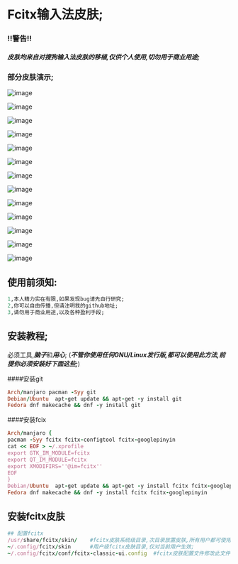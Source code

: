 # Fcitx输入法皮肤;
### !!警告!!
##### 皮肤均来自对搜狗输入法皮肤的移植,仅供个人使用,切勿用于商业用途;

### 部分皮肤演示;
![image](https://imedl.sogoucdn.com/cache/skins/uploadImage/2014/07/02/14042792144232_former.png)

![image](https://imedl.sogoucdn.com/cache/skins/uploadImage/2019/07/23/15638527973670_former.gif)

![image](https://imedl.sogoucdn.com/cache/skins/uploadImage/2019/10/25/15719976584269_former.png)

![image](https://imedl.sogoucdn.com/cache/skins/uploadImage/2019/11/11/15734856135635_former.gif)

![image](https://imedl.sogoucdn.com/cache/skins/uploadImage/2016/06/28/14671001506148_former.gif)

![image](https://imedl.sogoucdn.com/cache/skins/uploadImage/2020/04/07/15862697371423_former.png)

![image](https://imedl.sogoucdn.com/cache/skins/uploadImage/2019/07/29/15643605903600_former.png)

![image](https://imedl.sogoucdn.com/cache/skins/uploadImage/2019/10/23/15718259392751_former.png)

![image](https://imedl.sogoucdn.com/cache/skins/uploadImage/2019/12/11/15759991576262_former.png)

![image](https://imedl.sogoucdn.com/cache/skins/uploadImage/2016/08/30/14725473519232_former.jpg)

![image](https://imedl.sogoucdn.com/cache/skins/uploadImage/2019/05/27/15589524354055_former.png)

![image](https://imedl.sogoucdn.com/cache/skins/uploadImage/2019/05/27/15589521991642_former.png)

![image](https://imedl.sogoucdn.com/cache/skins/uploadImage/2020/04/03/15858807057718_former.gif)


## 使用前须知:
```ruby
1,本人精力实在有限,如果发现bug请先自行研究;
2,你可以自由传播,但请注明我的github地址;
3,请勿用于商业用途,以及各种盈利手段;
```


## 安装教程;
必须工具,***脑子***和***用心***;
(***不管你使用任何GNU/Linux发行版,都可以使用此方法,前提你必须安装好下面这些;***)

####安装git
```ruby
Arch/manjaro pacman -Syy git
Debian/Ubuntu  apt-get update && apt-get -y install git
Fedora dnf makecache && dnf -y install git
```

####安装fcix
```ruby
Arch/manjaro { 
pacman -Syy fcitx fcitx-configtool fcitx-googlepinyin
cat << EOF > ~/.xprofile
export GTK_IM_MODULE=fcitx
export QT_IM_MODULE=fcitx
export XMODIFIRS=''@im=fcitx''
EOF
}
Debian/Ubuntu  apt-get update && apt-get -y install fcitx fcitx-googlepinyin
Fedora dnf makecache && dnf -y install fcitx fcitx-googlepinyin
```


## 安装fcitx皮肤
```ruby
## 配置fcitx
/usr/share/fcitx/skin/    #fcitx皮肤系统级目录,次目录放置皮肤,所有用户都可使用;
~/.config/fcitx/skin      #用户级fcitx皮肤目录,仅对当前用户生效;
~/.config/fcitx/conf/fcitx-classic-ui.config  #fcitx皮肤配置文件修改此文件可更换当前用户fcitx皮肤;
```
